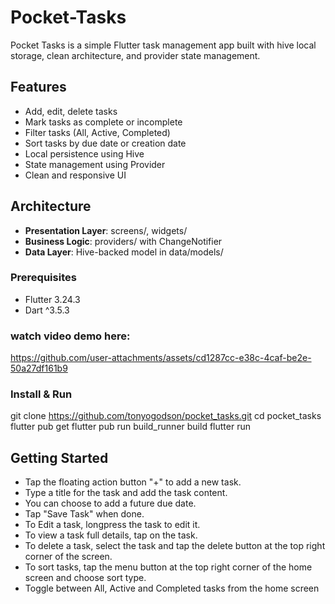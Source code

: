 # Pocket-Tasks
Pocket Tasks is a simple Flutter task management app built with hive local storage, clean architecture, and provider state management.
## Features
- Add, edit, delete tasks
- Mark tasks as complete or incomplete
- Filter tasks (All, Active, Completed)
- Sort tasks by due date or creation date
- Local persistence using Hive
- State management using Provider
- Clean and responsive UI

## Architecture
- **Presentation Layer**: screens/, widgets/
- **Business Logic**: providers/ with ChangeNotifier
- **Data Layer**: Hive-backed model in data/models/

### Prerequisites
- Flutter 3.24.3
- Dart ^3.5.3

### watch video demo here:
https://github.com/user-attachments/assets/cd1287cc-e38c-4caf-be2e-50a27df161b9

### Install & Run
git clone https://github.com/tonyogodson/pocket_tasks.git
cd pocket_tasks
flutter pub get
flutter pub run build_runner build
flutter run

## Getting Started
- Tap the floating action button "+" to add a new task.
- Type a title for the task and add the task content.
- You can choose to add a future due date.
- Tap "Save Task" when done.
- To Edit a task, longpress the task to edit it.
- To view a task full details, tap on the task.
- To delete a task, select the task and tap the delete button at the top right corner of the screen.
- To sort tasks, tap the menu button at the top right corner of the home screen and choose sort type.
- Toggle between All, Active and Completed tasks from the home screen
